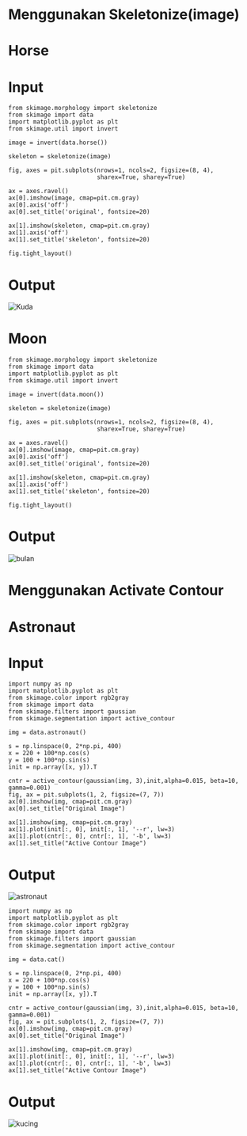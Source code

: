 
# Menggunakan Skeletonize(image)

# Horse

# Input 
```
from skimage.morphology import skeletonize
from skimage import data
import matplotlib.pyplot as plt
from skimage.util import invert

image = invert(data.horse())

skeleton = skeletonize(image)

fig, axes = pit.subplots(nrows=1, ncols=2, figsize=(8, 4),
                         sharex=True, sharey=True)

ax = axes.ravel()
ax[0].imshow(image, cmap=pit.cm.gray)
ax[0].axis('off')
ax[0].set_title('original', fontsize=20)

ax[1].imshow(skeleton, cmap=pit.cm.gray)
ax[1].axis('off')
ax[1].set_title('skeleton', fontsize=20)

fig.tight_layout()
```
# Output
![Kuda](https://github.com/muhammadzidanfadilah/Pengolahan_Citra_Pertemuan_11/assets/115553474/92aec015-f52f-45c7-96e3-515931a5b4bb)


# Moon
```
from skimage.morphology import skeletonize
from skimage import data
import matplotlib.pyplot as plt
from skimage.util import invert

image = invert(data.moon())

skeleton = skeletonize(image)

fig, axes = pit.subplots(nrows=1, ncols=2, figsize=(8, 4),
                         sharex=True, sharey=True)

ax = axes.ravel()
ax[0].imshow(image, cmap=pit.cm.gray)
ax[0].axis('off')
ax[0].set_title('original', fontsize=20)

ax[1].imshow(skeleton, cmap=pit.cm.gray)
ax[1].axis('off')
ax[1].set_title('skeleton', fontsize=20)

fig.tight_layout()
```
# Output
![bulan](https://github.com/muhammadzidanfadilah/Pengolahan_Citra_Pertemuan_11/assets/115553474/91987510-01d9-4d07-b5a6-618922c35de1)




# Menggunakan Activate Contour
# Astronaut
# Input

```
import numpy as np
import matplotlib.pyplot as plt
from skimage.color import rgb2gray
from skimage import data
from skimage.filters import gaussian
from skimage.segmentation import active_contour

img = data.astronaut()

s = np.linspace(0, 2*np.pi, 400)
x = 220 + 100*np.cos(s)
y = 100 + 100*np.sin(s)
init = np.array([x, y]).T

cntr = active_contour(gaussian(img, 3),init,alpha=0.015, beta=10, gamma=0.001)
fig, ax = pit.subplots(1, 2, figsize=(7, 7))
ax[0].imshow(img, cmap=pit.cm.gray)
ax[0].set_title("Original Image")

ax[1].imshow(img, cmap=pit.cm.gray)
ax[1].plot(init[:, 0], init[:, 1], '--r', lw=3)
ax[1].plot(cntr[:, 0], cntr[:, 1], '-b', lw=3)
ax[1].set_title("Active Contour Image")
```

# Output
![astronaut](https://github.com/muhammadzidanfadilah/Pengolahan_Citra_Pertemuan_11/assets/115553474/379c64b5-0c75-4be8-974c-618127fdf1b8)


```
import numpy as np
import matplotlib.pyplot as plt
from skimage.color import rgb2gray
from skimage import data
from skimage.filters import gaussian
from skimage.segmentation import active_contour

img = data.cat()

s = np.linspace(0, 2*np.pi, 400)
x = 220 + 100*np.cos(s)
y = 100 + 100*np.sin(s)
init = np.array([x, y]).T

cntr = active_contour(gaussian(img, 3),init,alpha=0.015, beta=10, gamma=0.001)
fig, ax = pit.subplots(1, 2, figsize=(7, 7))
ax[0].imshow(img, cmap=pit.cm.gray)
ax[0].set_title("Original Image")

ax[1].imshow(img, cmap=pit.cm.gray)
ax[1].plot(init[:, 0], init[:, 1], '--r', lw=3)
ax[1].plot(cntr[:, 0], cntr[:, 1], '-b', lw=3)
ax[1].set_title("Active Contour Image")
```

# Output
![kucing](https://github.com/muhammadzidanfadilah/Pengolahan_Citra_Pertemuan_11/assets/115553474/0dd52a2d-6221-411f-923b-e6616055d586)
